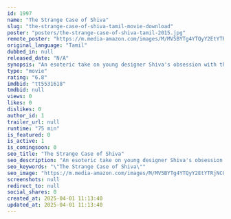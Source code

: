 ```yaml
---
id: 1997
name: "The Strange Case of Shiva"
slug: "the-strange-case-of-shiva-tamil-movie-download"
poster: "posters/the-strange-case-of-shiva-tamil-2015.jpg"
remote_poster: "https://m.media-amazon.com/images/M/MV5BYTg4YTQyY2EtYTRjNC00NTRlLWE2M2MtMGZiZjc1OWQ1MGFkXkEyXkFqcGdeQXVyOTk4MTExMw@@._V1_SX300.jpg"
original_language: "Tamil"
dubbed_in: null
released_date: "N/A"
synopsis: "An esoteric take on young designer Shiva's obsession with the photo of a girl snapped during a mysterious encounter. Within his daily routine, he focuses obsessively on this picture of her that keeps triggering his voyeuristic imp..."
type: "movie"
rating: "6.8"
imdbid: "tt5531618"
tmdbid: null
views: 0
likes: 0
dislikes: 0
author_id: 1
trailer_url: null
runtime: "75 min"
is_featured: 0
is_active: 1
is_comingsoon: 0
seo_title: "The Strange Case of Shiva"
seo_description: "An esoteric take on young designer Shiva's obsession with the photo of a girl snapped during a mysterious encounter. Within his daily routine, he focuses obsessively on this picture of her that keeps triggering his voyeuristic imp..."
seo_keywords: "\"The Strange Case of Shiva\""
seo_image: "https://m.media-amazon.com/images/M/MV5BYTg4YTQyY2EtYTRjNC00NTRlLWE2M2MtMGZiZjc1OWQ1MGFkXkEyXkFqcGdeQXVyOTk4MTExMw@@._V1_SX300.jpg"
screenshots: null
redirect_to: null
social_shares: 0
created_at: 2025-04-01 11:13:40
updated_at: 2025-04-01 11:13:40
---
```


